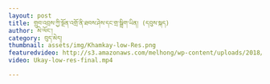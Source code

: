 ```yaml
---
layout: post
title: གྲུབ་འབྲས་ཀྱི་སྔོན་འགྲོ་ནི་ཐབས་ཤེས་དང་གྲ་སྒྲིག་ཡིན། (དབུས་སྐད)
author: མེ་ལོང་།
category: བུད་མེད།
thumbnail: assets/img/Khamkay-low-Res.png
featuredvideo: http://s3.amazonaws.com/melhong/wp-content/uploads/2018/08/30002135/Ukay-low-res-final.mp4
video: Ukay-low-res-final.mp4

---
```

